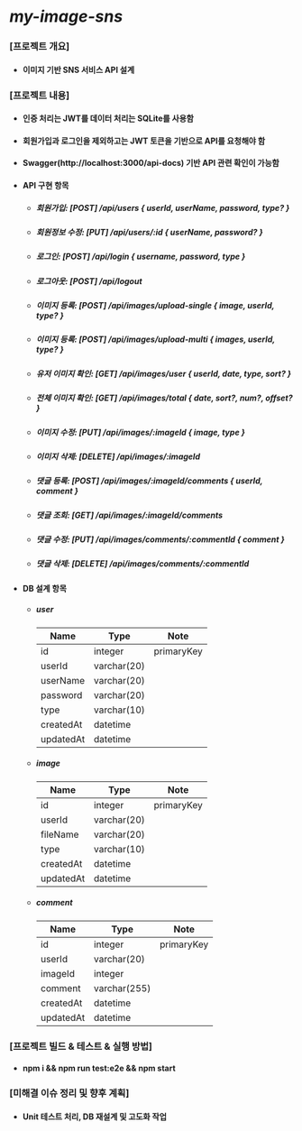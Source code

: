 # _my-image-sns_

### [프로젝트 개요]

- #### 이미지 기반 SNS 서비스 API 설계

### [프로젝트 내용]

  - #### 인증 처리는 JWT를 데이터 처리는 SQLite를 사용함
  - #### 회원가입과 로그인을 제외하고는 JWT 토큰을 기반으로 API를 요청해야 함
  - #### Swagger(http://localhost:3000/api-docs) 기반 API 관련 확인이 가능함

- #### API 구현 항목
  - ##### 회원가입: [POST] /api/users { userId, userName, password, type? }
  - ##### 회원정보 수정: [PUT] /api/users/:id { userName, password? }
  - ##### 로그인: [POST] /api/login { username, password, type }
  - ##### 로그아웃: [POST] /api/logout
  - ##### 이미지 등록: [POST] /api/images/upload-single { image, userId, type? }
  - ##### 이미지 등록: [POST] /api/images/upload-multi { images, userId, type? }
  - ##### 유저 이미지 확인: [GET] /api/images/user { userId, date, type, sort? }
  - ##### 전체 이미지 확인: [GET] /api/images/total { date, sort?, num?, offset? }
  - ##### 이미지 수정: [PUT] /api/images/:imageId { image, type }
  - ##### 이미지 삭제: [DELETE] /api/images/:imageId
  - ##### 댓글 등록: [POST] /api/images/:imageId/comments { userId, comment }
  - ##### 댓글 조회: [GET] /api/images/:imageId/comments
  - ##### 댓글 수정: [PUT] /api/images/comments/:commentId { comment }
  - ##### 댓글 삭제: [DELETE] /api/images/comments/:commentId

  
- #### DB 설계 항목
  - ##### user
    | Name      | Type        | Note       |
    |-----------|-------------|------------|
    | id        | integer     | primaryKey |
    | userId    | varchar(20) |            |
    | userName  | varchar(20) |            |
    | password  | varchar(20) |            |
    | type      | varchar(10) |            |
    | createdAt | datetime    |            |
    | updatedAt | datetime    |            |

  - ##### image
    | Name      | Type        | Note       |
    |-----------|-------------|------------|
    | id        | integer     | primaryKey |
    | userId    | varchar(20) |            |
    | fileName  | varchar(20) |            |
    | type      | varchar(10) |            |
    | createdAt | datetime    |            |
    | updatedAt | datetime    |            |

  - ##### comment
    | Name      | Type         | Note       |
    |-----------|--------------|------------|
    | id        | integer      | primaryKey |
    | userId    | varchar(20)  |            |
    | imageId   | integer      |            |
    | comment   | varchar(255) |            |
    | createdAt | datetime     |            |
    | updatedAt | datetime     |            |

### [프로젝트 빌드 & 테스트 & 실행 방법]

- #### npm i && npm run test:e2e && npm start

### [미해결 이슈 정리 및 향후 계획]

- #### Unit 테스트 처리, DB 재설계 및 고도화 작업
